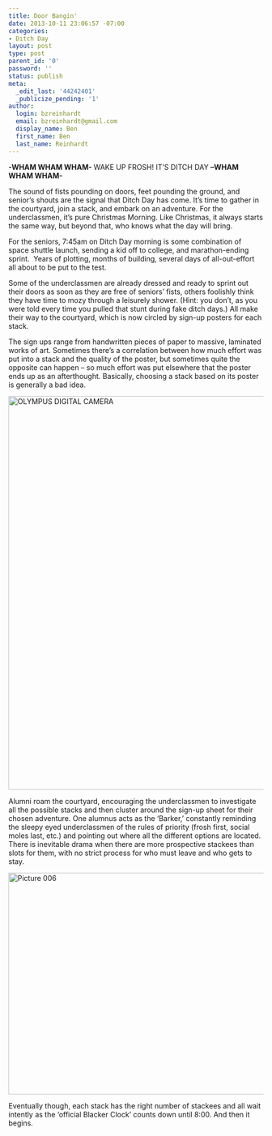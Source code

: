 ```yaml
---
title: Door Bangin'
date: 2013-10-11 23:06:57 -07:00
categories:
- Ditch Day
layout: post
type: post
parent_id: '0'
password: ''
status: publish
meta:
  _edit_last: '44242401'
  _publicize_pending: '1'
author:
  login: bzreinhardt
  email: bzreinhardt@gmail.com
  display_name: Ben
  first_name: Ben
  last_name: Reinhardt
---
```


<p><b>-WHAM WHAM WHAM- </b>WAKE UP FROSH! IT’S DITCH DAY <b>–WHAM WHAM WHAM-</b><b></b></p>
<p>The sound of fists pounding on doors, feet pounding the ground, and senior’s shouts are the signal that Ditch Day has come. It’s time to gather in the courtyard, join a stack, and embark on an adventure. For the underclassmen, it’s pure Christmas Morning. Like Christmas, it always starts the same way, but beyond that, who knows what the day will bring.</p>
<p>For the seniors, 7:45am on Ditch Day morning is some combination of space shuttle launch, sending a kid off to college, and marathon-ending sprint.  Years of plotting, months of building, several days of all-out-effort all about to be put to the test.</p>
<p>Some of the underclassmen are already dressed and ready to sprint out their doors as soon as they are free of seniors’ fists, others foolishly think they have time to mozy through a leisurely shower. (Hint: you don’t, as you were told every time you pulled that stunt during fake ditch days.) All make their way to the courtyard, which is now circled by sign-up posters for each stack.</p>
<p>The sign ups range from handwritten pieces of paper to massive, laminated works of art. Sometimes there’s a correlation between how much effort was put into a stack and the quality of the poster, but sometimes quite the opposite can happen – so much effort was put elsewhere that the poster ends up as an afterthought. Basically, choosing a stack based on its poster is generally a bad idea.</p>
<p><a href="http://benjaminreinhardt.files.wordpress.com/2013/10/p5210004.jpg"><img class="alignnone size-large wp-image-759" alt="OLYMPUS DIGITAL CAMERA" src="{{ site.baseurl }}/assets/p5210004.jpg?w=584" width="584" height="778" /></a></p>
<p>Alumni roam the courtyard, encouraging the underclassmen to investigate all the possible stacks and then cluster around the sign-up sheet for their chosen adventure. One alumnus acts as the ‘Barker,’ constantly reminding the sleepy eyed underclassmen of the rules of priority (frosh first, social moles last, etc.) and pointing out where all the different options are located. There is inevitable drama when there are more prospective stackees than slots for them, with no strict process for who must leave and who gets to stay.</p>
<p><a href="http://benjaminreinhardt.files.wordpress.com/2013/10/picture-006.jpg"><img class="alignnone size-large wp-image-760" alt="Picture 006" src="{{ site.baseurl }}/assets/picture-006.jpg?w=584" width="584" height="438" /></a></p>
<p>Eventually though, each stack has the right number of stackees and all wait intently as the ‘official Blacker Clock’ counts down until 8:00. And then it begins.</p>
